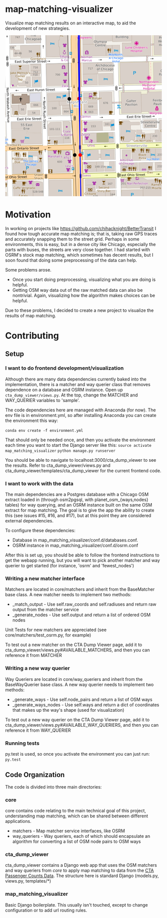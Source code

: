 # map-matching-visualizer
Visualize map matching results on an interactive map, to aid the development of new strategies.

![Screenshot](screenshot.png)
# Motivation
In working on projects like https://github.com/chihacknight/BetterTransit I found how tough accurate map matching is; that is, taking raw GPS traces and accurately snapping them to the street grid. Perhaps in some environments, this is easy, but in a dense city like Chicago, especially the parts with buses, the streets are very close together. I had started with OSRM's stock map matching, which sometimes has decent results, but I soon found that doing some preprocessing of the data can help.

Some problems arose.
* Once you start doing preprocessing, visualizing what you are doing is helpful.
* Getting OSM way data out of the raw matched data can also be nontrivial. Again, visualizing how the algorithm makes choices can be helpful.

Due to these problems, I decided to create a new project to visualize the results of map matching.

# Contributing

## Setup
### I want to do frontend development/visualization
Although there are many data dependencies currently baked into the implementation, there is a matcher and way querier class that removes dependence on a database and OSRM instance. Open up `cta_dump_viewer/views.py`. At the top, change the MATCHER and WAY_QUERIER variables to 'sample'.

The code dependencies here are managed with Anaconda (for now). The env file is in environment.yml, so after installing Anaconda you can create the environment this way:

`conda env create -f environment.yml`

That should only be needed once, and then you activate the environment each time you want to start the Django server like this:
`source activate map_matching_visualizer`
`python manage.py runserver`

You should be able to navigate to localhost:3000/cta_dump_viewer to see the results. Refer to cta_dump_viewer/views.py and cta_dump_viewer/templates/cta_dump_viewer for the current frontend code.

### I want to work with the data
The main dependencies are a Postgres database with a Chicago OSM extract loaded in (through osm2pgsql, with planet_osm_{ways,nodes} tables) for way querying, and an OSRM instance built on the same OSM extract for map matching. The goal is to give the app the ability to create this (see issues #15, #16, and #17), but at this point they are considered external dependencies.

To configure these dependencies:
* Database in map_matching_visualizer/conf.d/databases.conf.
* OSRM instance in map_matching_visualizer/conf.d/osrm.conf

After this is set up, you should be able to follow the frontend instructions to get the webapp running, but you will want to pick another matcher and way querier to get started (for instance, 'osrm' and 'fewest_nodes')

### Writing a new matcher interface
Matchers are located in core/matchers and inherit from the BaseMatcher base class. A new matcher needs to implement two methods:
* _match_output - Use self.raw_coords and self.radiuses and return raw output from the matcher service
* _generate_nodes - Use self.output and return a list of ordered OSM nodes

Unit Tests for new matchers are appreciated (see core/matchers/test_osrm.py, for example)

To test out a new matcher on the CTA Dump Viewer page, add it to cta_dump_viewer/views.py#AVAILABLE_MATCHERS, and then you can reference it from MATCHER

### Writing a new way querier
Way Queriers are located in core/way_queriers and inherit from the BaseWayQuerier base class. A new way querier needs to implement two methods:
* _generate_ways - Use self.node_pairs and return a list of OSM ways
* _generate_ways_nodes - Use self.ways and return a dict of coordinates that makes up the way's shape (used for visualization)

To test out a new way querier on the CTA Dump Viewer page, add it to cta_dump_viewer/views.py#AVAILABLE_WAY_QUERIERS, and then you can reference it from WAY_QUERIER

### Running tests
py.test is used, so once you activate the environment you can just run:
`py.test`

## Code Organization
The code is divided into three main directories:
### core
core contains code relating to the main technical goal of this project, understanding map matching, which can be shared between different applications.
  * matchers - Map matcher service interfaces, like OSRM
  * way_queriers - Way queriers, each of which should encapsulate an algorithm for converting a list of OSM node pairs to OSM ways

### cta_dump_viewer
cta_dump_viewer contains a Django web app that uses the OSM matchers and way queriers from *core* to apply map matching to data from the [CTA Passenger Counts Data](http://www.moomers.org/cta-passenger-counts-data/). The structure here is standard Django (models.py, views.py, templates/*)

### map_matching_visualizer
Basic Django boilerplate. This usually isn't touched, except to change configuration or to add url routing rules.


